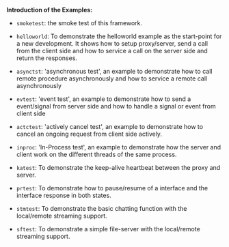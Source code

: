 **Introduction of the Examples:**

* `smoketest`: the smoke test of this framework.

* `helloworld`: To demonstrate the helloworld example as the start-point for a
    new development. It shows how to setup proxy/server, send a call from the
    client side and how to service a call on the server side and return the
    responses.

* `asynctst`: 'asynchronous test', an example to demonstrate how to call remote
    procedure asynchronously and how to service a remote call asynchronously

* `evtest`: 'event test', an example to demonstrate how to send a event/signal
    from server side and how to handle a signal or event from client side

* `actctest`: 'actively cancel test', an example to demonstrate how to cancel an
    ongoing request from client side actively.

* `inproc`: 'In-Process test', an example to demonstrate how the server and
    client work on the different threads of the same process.

* `katest`: To demonstrate the keep-alive heartbeat between the proxy and
    server.

* `prtest`: To demonstrate how to pause/resume of a interface and the interface
    response in both states.

* `stmtest`: To demonstrate the basic chatting function with the local/remote 
    streaming support.

* `sftest`: To demonstrate a simple file-server with the local/remote streaming
    support.

